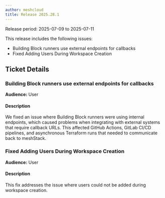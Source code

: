 ```yaml
---
author: meshcloud
title: Release 2025.28.1
---
```


Release period: 2025-07-09 to 2025-07-11

This release includes the following issues:
* Building Block runners use external endpoints for callbacks
* Fixed Adding Users During Workspace Creation
<!--truncate-->

## Ticket Details
### Building Block runners use external endpoints for callbacks
**Audience:** User<br>

#### Description
We fixed an issue where Building Block runners were using internal endpoints, which caused problems when integrating with 
external systems that require callback URLs. This affected GitHub Actions, GitLab CI/CD pipelines, and asynchronous 
Terraform runs that needed to communicate back to meshStack.

### Fixed Adding Users During Workspace Creation
**Audience:** User<br>

#### Description
This fix addresses the issue where users could not be added during workspace creation.

